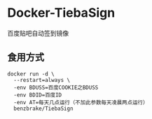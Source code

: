 # Docker-TiebaSign

百度贴吧自动签到镜像

## 食用方式

```
docker run -d \
  --restart=always \
  -env BDUSS=百度COOKIE之BDUSS
  -env BDID=百度ID
  -env AT=每天几点运行（不加此参数每天凌晨两点运行）
  benzbrake/TiebaSign
```